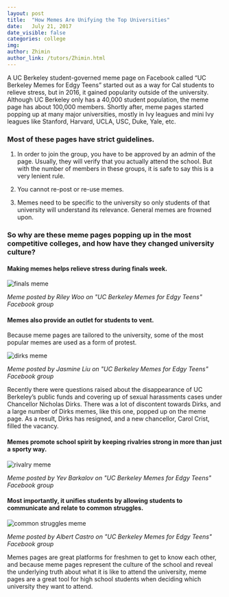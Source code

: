 ```yaml
---
layout: post
title:  "How Memes Are Unifying the Top Universities"
date:   July 21, 2017
date_visible: false
categories: college
img:
author: Zhimin
author_link: /tutors/Zhimin.html
---
```


A UC Berkeley student-governed meme page on Facebook called “UC Berkeley Memes for Edgy Teens” started out as a way for Cal students to relieve stress, but in 2016, it gained popularity outside of the university. Although UC Berkeley only has a 40,000 student population, the meme page has about 100,000 members. Shortly after, meme pages started popping up at many major universities, mostly in Ivy leagues and mini Ivy leagues like Stanford, Harvard, UCLA, USC, Duke, Yale, etc.
<!--more-->

### Most of these pages have strict guidelines.

1)	In order to join the group, you have to be approved by an admin of the page. Usually, they will verify that you actually attend the school. But with the number of members in these groups, it is safe to say this is a very lenient rule.

2)	You cannot re-post or re-use memes.

3)	Memes need to be specific to the university so only students of that university will understand its relevance. General memes are frowned upon.

### So why are these meme pages popping up in the most competitive colleges, and how have they changed university culture?

#### Making memes helps relieve stress during finals week.

![finals meme]({{site.url}}/img/midterm_score_meme.jpg)

*Meme posted by Riley Woo on "UC Berkeley Memes for Edgy Teens" Facebook group*

#### Memes also provide an outlet for students to vent.
Because meme pages are tailored to the university, some of the most popular memes are used as a form of protest.

![dirks meme]({{site.url}}/img/dirks_meme.jpg)

*Meme posted by Jasmine Liu on "UC Berkeley Memes for Edgy Teens" Facebook group*

Recently there were questions raised about the disappearance of UC Berkeley’s public funds and covering up of sexual harassments cases under Chancellor Nicholas Dirks. There was a lot of discontent towards Dirks, and a large number of Dirks memes, like this one, popped up on the meme page. As a result, Dirks has resigned, and a new chancellor, Carol Crist, filled the vacancy.

####	Memes promote school spirit by keeping rivalries strong in more than just a sporty way.

![rivalry meme]({{site.url}}/img/emoji_stanford_meme.jpg)

*Meme posted by Yev Barkalov on "UC Berkeley Memes for Edgy Teens" Facebook group*

#### Most importantly, it unifies students by allowing students to communicate and relate to common struggles.

![common struggles meme]({{site.url}}/img/formatting_meme.jpg)

*Meme posted by Albert Castro on "UC Berkeley Memes for Edgy Teens" Facebook group*

Memes pages are great platforms for freshmen to get to know each other, and because meme pages represent the culture of the school and reveal the underlying truth about what it is like to attend the university, meme pages are a great tool for high school students when deciding which university they want to attend.
